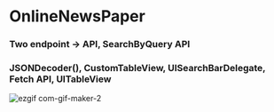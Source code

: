 # OnlineNewsPaper
### Two endpoint -> API, SearchByQuery API
### JSONDecoder(), CustomTableView, UISearchBarDelegate, Fetch API, UITableView


![ezgif com-gif-maker-2](https://user-images.githubusercontent.com/13710309/153290831-2ec20f0e-8065-47dc-90cf-5bbbf9e69725.gif)

